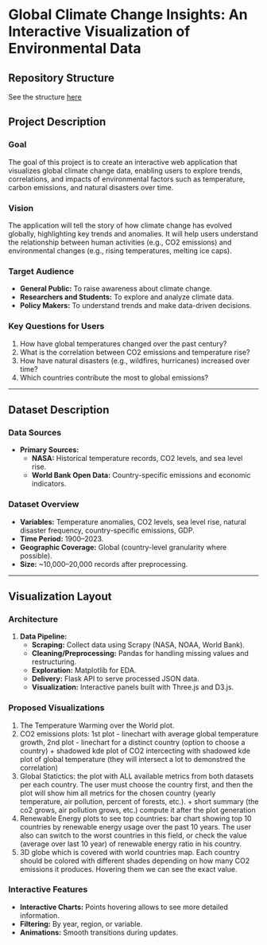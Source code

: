 # Global Climate Change Insights: An Interactive Visualization of Environmental Data

## Repository Structure
See the structure [here](./checkpoints/repository_structure.md)

## Project Description

### Goal  
The goal of this project is to create an interactive web application that visualizes global climate change data, enabling users to explore trends, correlations, and impacts of environmental factors such as temperature, carbon emissions, and natural disasters over time.

### Vision  
The application will tell the story of how climate change has evolved globally, highlighting key trends and anomalies. It will help users understand the relationship between human activities (e.g., CO2 emissions) and environmental changes (e.g., rising temperatures, melting ice caps).

### Target Audience  
- **General Public:** To raise awareness about climate change.  
- **Researchers and Students:** To explore and analyze climate data.  
- **Policy Makers:** To understand trends and make data-driven decisions.  

### Key Questions for Users  
1. How have global temperatures changed over the past century?  
2. What is the correlation between CO2 emissions and temperature rise?  
3. How have natural disasters (e.g., wildfires, hurricanes) increased over time?  
4. Which countries contribute the most to global emissions?  

---

## Dataset Description

### Data Sources  
- **Primary Sources:**  
  - **NASA:** Historical temperature records, CO2 levels, and sea level rise.  
  - **World Bank Open Data:** Country-specific emissions and economic indicators.  

### Dataset Overview  
- **Variables:** Temperature anomalies, CO2 levels, sea level rise, natural disaster frequency, country-specific emissions, GDP.  
- **Time Period:** 1900–2023.  
- **Geographic Coverage:** Global (country-level granularity where possible).  
- **Size:** ~10,000–20,000 records after preprocessing.  

---

## Visualization Layout

### Architecture  
1. **Data Pipeline:**  
   - **Scraping:** Collect data using Scrapy (NASA, NOAA, World Bank).  
   - **Cleaning/Preprocessing:** Pandas for handling missing values and restructuring.  
   - **Exploration:** Matplotlib for EDA.  
   - **Delivery:** Flask API to serve processed JSON data.  
   - **Visualization:** Interactive panels built with Three.js and D3.js.  

### Proposed Visualizations  

1. The Temperature Warming over the World plot.
2. CO2 emissions plots: 1st plot - linechart with average global temperature growth, 2nd plot - linechart for a distinct country (option to choose a country) + shadowed kde plot of CO2 intercecting with shadowed kde plot of global temperature (they will intersect a lot to demonstred the correlation) 
3. Global Statictics: the plot with ALL available metrics from both datasets per each country. The user must choose the country first, and then the plot will show him all metrics for the chosen country (yearly temperature, air pollution, percent of forests, etc.). + short summary (the co2 grows, air pollution grows, etc.) compute it after the plot generation
4. Renewable Energy plots to see top countries: bar chart showing top 10 countries by renewable energy usage over the past 10 years. The user also can switch to the worst countries in this field, or check the value (average over last 10 year) of renewable energy ratio in his country.
5. 3D globe which is covered with world countries map. Each country should be colored with different shades depending on how many CO2 emissions it produces. Hovering them we can see the exact value.

### Interactive Features  
- **Interactive Charts:** Points hovering allows to see more detailed information.
- **Filtering:** By year, region, or variable.  
- **Animations:** Smooth transitions during updates.  
